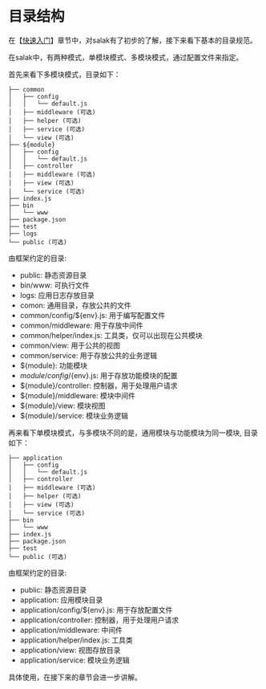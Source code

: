 # 目录结构

在【[快速入门](../intro/index.html)】章节中，对salak有了初步的了解，接下来看下基本的目录规范。

在salak中，有两种模式，单模块模式、多模块模式，通过配置文件来指定。

首先来看下多模块模式，目录如下：

```
├── common
│   ├── config
│   │   └── default.js
│   ├── middleware (可选)
│   ├── helper (可选)
│   ├── service (可选)
│   └── view (可选)
├── ${module}
│   ├── config
│   │   └── default.js
│   ├── controller
│   ├── middleware (可选)
│   ├── view (可选)
│   └── service (可选)
├── index.js
├── bin
│   └── www
├── package.json
├── test
├── logs
└── public (可选)
```

由框架约定的目录:

- public: 静态资源目录
- bin/www: 可执行文件
- logs: 应用日志存放目录
- comon: 通用目录，存放公共的文件
- common/config/${env}.js: 用于编写配置文件
- common/middleware: 用于存放中间件
- common/helper/index.js: 工具类，仅可以出现在公共模块
- common/view: 用于公共的视图
- common/service: 用于存放公共的业务逻辑
- ${module}: 功能模块
- ${module}/config/${env}.js: 用于存放功能模块的配置
- ${module}/controller: 控制器，用于处理用户请求
- ${module}/middleware: 模块中间件
- ${module}/view: 模块视图
- ${module}/service: 模块业务逻辑

再来看下单模块模式，与多模块不同的是，通用模块与功能模块为同一模块, 目录如下：

```
├── application 
│   ├── config
│   │   └── default.js
│   ├── controller
│   ├── middleware (可选)
│   ├── helper (可选)
│   ├── view (可选)
│   └── service (可选)
├── bin
│   └── www
├── index.js
├── package.json
├── test
└── public (可选)
```

由框架约定的目录:

- public: 静态资源目录
- application: 应用模块目录
- application/config/${env}.js: 用于存放配置文件
- application/controller: 控制器，用于处理用户请求
- application/middleware: 中间件
- application/helper/index.js: 工具类
- application/view: 视图存放目录
- application/service: 模块业务逻辑

具体使用，在接下来的章节会进一步讲解。

